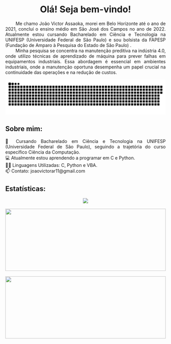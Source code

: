 <h1 align="center"> Olá! Seja bem-vindo! </h1>

<p align="justify">
&emsp;&emsp; Me chamo João Victor Assaoka, morei em Belo Horizonte até o ano de 2021, concluí o ensino médio em São José dos Campos no ano de 2022. Atualmente estou cursando Bacharelado em Ciência e Tecnologia na UNIFESP (Universidade Federal de São Paulo) e sou bolsista da FAPESP (Fundação de Amparo à Pesquisa do Estado de São Paulo) .
<br>&emsp;&emsp; Minha pesquisa se concentra na manutenção preditiva na indústria 4.0, onde utilizo técnicas de aprendizado de máquina para prever falhas em equipamentos industriais. Essa abordagem é essencial em ambientes industriais, onde a manutenção oportuna desempenha um papel crucial na continuidade das operações e na redução de custos.
</p>

<picture>
  <source media="(prefers-color-scheme: dark)" srcset="https://raw.githubusercontent.com/Assaoka/Assaoka/output/github-contribution-grid-snake-dark.svg">
  <source media="(prefers-color-scheme: light)" srcset="https://raw.githubusercontent.com/Assaoka/Assaoka/output/github-contribution-grid-snake.svg">
  <img alt="github contribution grid snake animation" src="https://raw.githubusercontent.com/Assaoka/Assaoka/output/github-contribution-grid-snake.svg">
</picture>

## Sobre mim:
<p align="justify">
🌱 Cursando Bacharelado em Ciência e Tecnologia na UNIFESP (Universidade Federal de São Paulo), seguindo a trajetória do curso específico Ciência da Computação.
<br>💻 Atualmente estou aprendendo a programar em C e Python.
<br>👨‍💻 Linguagens Utilizadas: C, Python e VBA.
<br>📫 Contato: joaovictorar11@gmail.com
</p>

## Estatísticas: 
<p align="center"><img  src="https://github-readme-streak-stats.herokuapp.com?user=Assaoka&theme=tokyonight_duo&hide_border=true"</p>
<p align="center"><img width="100%" height="195px" src="https://github-readme-stats.vercel.app/api?username=Assaoka&show_icons=true&count_private=true&hide_border=true&title_color=00b3ff&icon_color=00b4ff&text_color=c9d1d9&bg_color=0d1117"/></div></p>
<p align="center"><img width="100%" height="195px" src="https://github-readme-stats.vercel.app/api/top-langs/?username=Assaoka&layout=compact&hide_border=true&title_color=00b3ff&text_color=00b4ff&bg_color=0d1117" /></p>

##
